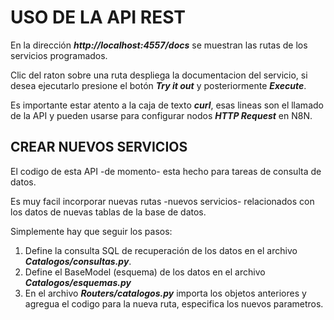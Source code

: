 # USO DE LA API REST

En la dirección ***http://localhost:4557/docs*** se muestran las rutas de los servicios programados. 

Clic del raton sobre una ruta despliega la documentacion del servicio, si desea ejecutarlo presione el botón ***Try it out*** y posteriormente ***Execute***.

Es importante estar atento a la caja de texto ***curl***, esas lineas son el llamado de la API y pueden usarse para configurar nodos ***HTTP Request*** en N8N.

## CREAR NUEVOS SERVICIOS

El codigo de esta API -de momento- esta hecho para tareas de consulta de datos. 

Es muy facil incorporar nuevas rutas -nuevos servicios- relacionados con los datos de nuevas tablas de la base de datos.

Simplemente hay que seguir los pasos:

1. Define la consulta SQL de recuperación de los datos en el archivo ***Catalogos/consultas.py***.
2. Define el BaseModel (esquema) de los datos en el archivo ***Catalogos/esquemas.py***
3. En el archivo ***Routers/catalogos.py*** importa los objetos anteriores y agregua el codigo para la nueva ruta, especifica los nuevos parametros.  
